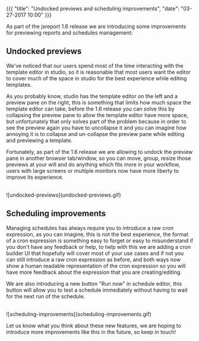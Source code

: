 {{{
    "title": "Undocked previews and scheduling improvements",
    "date": "03-27-2017 10:00"
}}}

As part of the jsreport 1.6 release we are introducing some improvements for previewing reports and schedules management:

## Undocked previews

We've noticed that our users spend most of the time interacting with the template editor in studio, so it is reasonable that most users want the editor to cover much of the space in studio for the best experience while editing templates.

As you probably know, studio has the template editor on the left and a preview pane on the right, this is something that limits how much space the template editor can take, before the 1.6 release you can solve this by collapsing the preview pane to allow the template editor have more space, but unfortunately that only solves part of the problem because in order to see the preview again you have to uncollapse it and you can imagine how annoying it is to collapse and un-collapse the preview pane while editing and previewing a template.

Fortunately, as part of the 1.6 release we are allowing to undock the preview pane in another browser tab/window, so you can move, group, resize those previews at your will and do anything which fits more in your workflow, users with large screens or multiple monitors now have more liberty to improve its experience.

<br/>
![undocked-previews](undocked-previews.gif)

## Scheduling improvements

Managing schedules has always require you to introduce a raw cron expression, as you can imagine, this is not the best experience, the format of a cron expression is something easy to forget or easy to misunderstand if you don't have any feedback or help, to help with this we are adding a cron builder UI that hopefully will cover most of your use cases and if not you can still introduce a raw cron expression as before, and both ways now show a human readable representation of the cron expression so you will have more feedback about the expression that you are creating/editing.

We are also introducing a new button "Run now" in schedule editor, this button will allow you to test a schedule immediately without having to wait for the next run of the schedule.

<br/>
![scheduling-improvements](scheduling-improvements.gif)

Let us know what you think about these new features, we are hoping to introduce more improvements like this in the future, so keep in touch!
